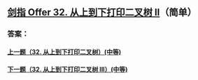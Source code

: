 ## [剑指 Offer 32. 从上到下打印二叉树 II](https://leetcode-cn.com/problems/merge-two-sorted-lists/)（简单）





### 答案：



#### [上一题（32. 从上到下打印二叉树）(中等)](https://github.com/sdwwld/leetCode/blob/master/src/main/java/com/wld/java/offer/剑指Offer32-I.md)

#### [下一题（32. 从上到下打印二叉树 III）(中等)](https://github.com/sdwwld/leetCode/blob/master/src/main/java/com/wld/java/offer/剑指Offer32-III.md)